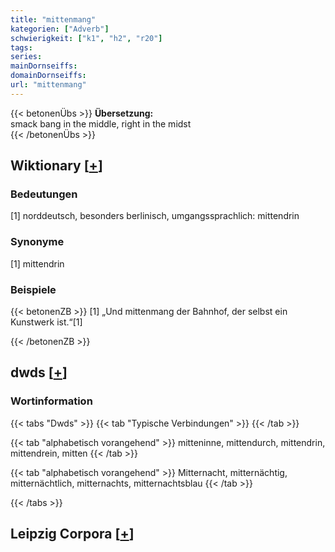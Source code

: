 ```yaml
---
title: "mittenmang"
kategorien: ["Adverb"]
schwierigkeit: ["k1", "h2", "r20"]
tags:
series:
mainDornseiffs:
domainDornseiffs:
url: "mittenmang"
---
```


{{< betonenÜbs >}}
**Übersetzung:**  
smack bang in the middle, right in the midst  
{{< /betonenÜbs >}}

## Wiktionary [[+](https://de.wiktionary.org/wiki/mittenmang)]

### Bedeutungen
[1] norddeutsch, besonders berlinisch, umgangssprachlich: mittendrin  

### Synonyme
[1] mittendrin  

### Beispiele
{{< betonenZB >}}
[1] „Und mittenmang der Bahnhof, der selbst ein Kunstwerk ist.“[1]  

{{< /betonenZB >}}


## dwds [[+](https://www.dwds.de/wb/mittenmang)]

### Wortinformation
{{< tabs "Dwds" >}}
{{< tab "Typische Verbindungen" >}}
{{< /tab >}}

{{< tab "alphabetisch vorangehend" >}}
mitteninne, mittendurch, mittendrin, mittendrein, mitten
{{< /tab >}}

{{< tab "alphabetisch vorangehend" >}}
Mitternacht, mitternächtig, mitternächtlich, mitternachts, mitternachtsblau
{{< /tab >}}

{{< /tabs >}}

## Leipzig Corpora [[+](https://corpora.uni-leipzig.de/en/res?word=mittenmang&corpusId=deu_newscrawl-public_2018)]

